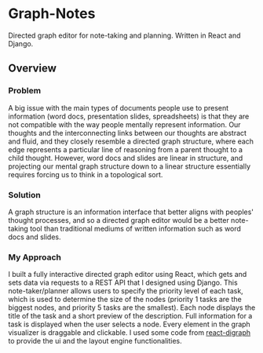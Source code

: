 # Graph-Notes
<p>Directed graph editor for note-taking and planning. Written in React and Django.</p>

## Overview
### Problem
<p>
  A big issue with the main types of documents people use to present information (word docs, presentation slides, spreadsheets) is that they are not compatible with the way people mentally represent information. Our thoughts and the interconnecting links between our thoughts are abstract and fluid, and they closely resemble a directed graph structure, where each edge represents a particular line of reasoning from a parent thought to a child thought. However, word docs and slides are linear in structure, and projecting our mental graph structure down to a linear structure essentially requires forcing us to think in a topological sort.
</p>

### Solution
<p>
  A graph structure is an information interface that better aligns with peoples' thought processes, and so a directed graph editor would be a better note-taking tool than traditional mediums of written information such as word docs and slides.
</p>

### My Approach
<p>
  I built a fully interactive directed graph editor using React, which gets and sets data via requests to a REST API that I designed using Django. This note-taker/planner allows users to specify the priority level of each task, which is used to determine the size of the nodes (priority 1 tasks are the biggest nodes, and priority 5 tasks are the smallest). Each node displays the title of the task and a short preview of the description. Full information for a task is displayed when the user selects a node. Every element in the graph visualizer is draggable and clickable. I used some code from <a href="https://github.com/uber/react-digraph">react-digraph</a> to provide the ui and the layout engine functionalities. 
</p>
